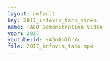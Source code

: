 ```yaml
---
layout: default
key: 2017_infovis_taco_video
name: TACO Demonstration Video
year: 2017
youtube-id: sA5oGo7GrYc
file: 2017_infovis_taco.mp4
---
```

